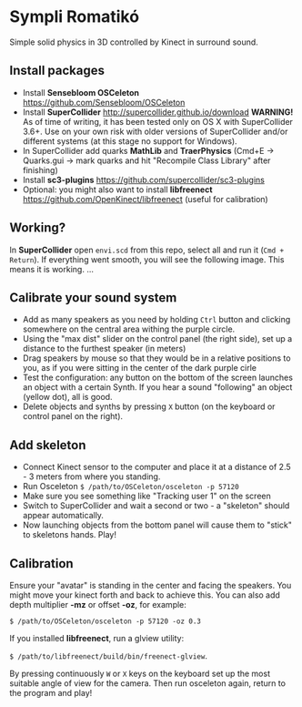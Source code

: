 # Sympli Romatikó

Simple solid physics in 3D controlled by Kinect in surround sound.

## Install packages
* Install **Sensebloom OSCeleton** https://github.com/Sensebloom/OSCeleton
* Install **SuperCollider** http://supercollider.github.io/download  **WARNING!** As of time of writing, it has been tested only on OS X with SuperCollider 3.6+. Use on your own risk with older versions of SuperCollider and/or different systems (at this stage no support for Windows).
* In SuperCollider add quarks **MathLib** and **TraerPhysics** (Cmd+E -> Quarks.gui -> mark quarks and hit "Recompile Class Library" after finishing)
* Install **sc3-plugins** https://github.com/supercollider/sc3-plugins
* Optional: you might also want to install **libfreenect** https://github.com/OpenKinect/libfreenect (useful for calibration)

## Working?
In **SuperCollider** open `envi.scd` from this repo, select all and run it (`Cmd + Return`). If everything went smooth, you will see the following image. This means it is working.
 ...
## Calibrate your sound system
* Add as many speakers as you need by holding `Ctrl` button and clicking somewhere on the central area withing the purple circle.
* Using the "max dist" slider on the control panel (the right side), set up a distance to the furthest speaker (in meters)
* Drag speakers by mouse so that they would be in a relative positions to you, as if you were sitting in the center of the dark purple cirle
* Test the configuration: any button on the bottom of the screen launches an object with a certain Synth. If you hear a sound "following" an object (yellow dot), all is good.
* Delete objects and synths by pressing `X` button (on the keyboard or control panel on the right).

## Add skeleton
* Connect Kinect sensor to the computer and place it at a distance of 2.5 - 3 meters from where you standing.
* Run Osceleton `$ /path/to/OSCeleton/osceleton -p 57120`
* Make sure you see something like "Tracking user 1" on the screen
* Switch to SuperCollider and wait a second or two - a "skeleton" should appear automatically.
* Now launching objects from the bottom panel will cause them to "stick" to skeletons hands. Play!

## Calibration
Ensure your "avatar" is standing in the center and facing the speakers. You might move your kinect forth and back to achieve this. You can also add depth multiplier **-mz** or offset **-oz**, for example:

`$ /path/to/OSCeleton/osceleton -p 57120 -oz 0.3`

If you installed **libfreenect**, run a glview utility:

`$ /path/to/libfreenect/build/bin/freenect-glview`. 

By pressing continuously `W` or `X` keys on the keyboard set up the most suitable angle of view for the camera. Then run osceleton again, return to the program  and play!
